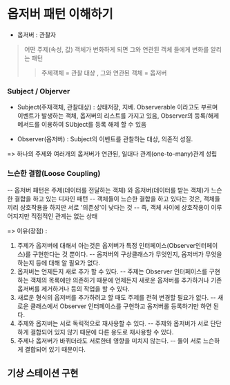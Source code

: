 
# 옵저버 패턴 이해하기


* 옵저버 : 관찰자 
 > 어떤 주제(속성, 값) 객체가 변화하게 되면 그와 연관된 객체 들에게 변화를 알리는 패턴
 >> 주제객체 = 관찰 대상 , 그와 연관된 객체 = 옵저버 


### Subject / Objerver
 * Subject(주재객체, 관찰대상)  : 상태저장, 지베. Observerable 이라고도 부르며 이벤트가 발생하는 객체, 옵저버의 리스트를 가지고 있음, Observer의 등록/해제 메서드를 이용하여 SUbject를 등록 해제 할 수 있음
 
 * Observer(옵저버) : Subject의 이벤트를 관찰하는 대상, 의존적 성질.

=> 하나의 주제와 여러개의 옵저버가 연관된, 일대다 관계(one-to-many)관계 성립



### 느슨한 결합(Loose Coupling)
-- 옵저버 패턴은 주제(데이터를 전달하는 객체) 와 옵저버(데이터를 받는 객체)가 느슨한 결합을 하고 있는 디자인 패턴
-- 객체들이 느슨한 결합을 하고 있다는 것은, 객체들끼리 상호작용을 하지만 서로 '의존성'이 낮다는 것
-- 즉, 객체 사이에 상호작용이 이루어지지만 직접적인 관계는 없는 상태 

=> 이유(장점) :
1. 주제가 옵저버에 대해서 아는것은 옵저버가 특정 인터페이스(Observer인터페이스)를 구현한다는 것 뿐이다.
  -- 옵저버의 구상클래스가 무엇인지, 옵저버가 무엇을 하는지 등에 대해 알 필요가 없다.
2. 옵저버는 언제든지 새로 추가 할 수 있다.
  -- 주제는 Observer 인터페이스를 구현하는 객체의 목록에만 의존하기 때문에 언제든지 새로운 옵저버를 추가하거나 기존 옵저버를 제거하거나 등의 작업을 할 수 있다.
3. 새로운 형식의 옵저버를 추가하려고 할 때도 주제를 전혀 변경할 필요가 없다.
  -- 새로운 클래스에서 Observer 인터페이스를 구현하고 옵저버롤 등록하기만 하면 된다.
4. 주제와 옵저버는 서로 독릭적으로 재사용할 수 있다.
  -- 주제와 옵저버가 서로 단단하게 결합되어 있지 않기 때문에 다른 용도로 재사용할 수 있다.
6. 주제나 옵저버가 바뀌더라도 서로한테 영향을 미치지 않는다. 
  -- 둘이 서로 느슨하게 결합되어 있기 때문이다.


## 기상 스테이션 구현 








